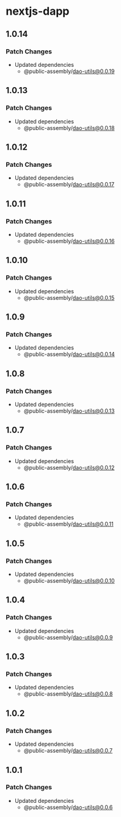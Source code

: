 # nextjs-dapp

## 1.0.14

### Patch Changes

- Updated dependencies
  - @public-assembly/dao-utils@0.0.19

## 1.0.13

### Patch Changes

- Updated dependencies
  - @public-assembly/dao-utils@0.0.18

## 1.0.12

### Patch Changes

- Updated dependencies
  - @public-assembly/dao-utils@0.0.17

## 1.0.11

### Patch Changes

- Updated dependencies
  - @public-assembly/dao-utils@0.0.16

## 1.0.10

### Patch Changes

- Updated dependencies
  - @public-assembly/dao-utils@0.0.15

## 1.0.9

### Patch Changes

- Updated dependencies
  - @public-assembly/dao-utils@0.0.14

## 1.0.8

### Patch Changes

- Updated dependencies
  - @public-assembly/dao-utils@0.0.13

## 1.0.7

### Patch Changes

- Updated dependencies
  - @public-assembly/dao-utils@0.0.12

## 1.0.6

### Patch Changes

- Updated dependencies
  - @public-assembly/dao-utils@0.0.11

## 1.0.5

### Patch Changes

- Updated dependencies
  - @public-assembly/dao-utils@0.0.10

## 1.0.4

### Patch Changes

- Updated dependencies
  - @public-assembly/dao-utils@0.0.9

## 1.0.3

### Patch Changes

- Updated dependencies
  - @public-assembly/dao-utils@0.0.8

## 1.0.2

### Patch Changes

- Updated dependencies
  - @public-assembly/dao-utils@0.0.7

## 1.0.1

### Patch Changes

- Updated dependencies
  - @public-assembly/dao-utils@0.0.6
